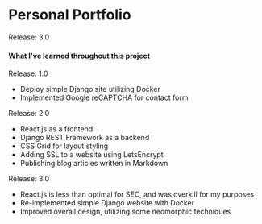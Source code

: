Personal Portfolio
==================

Release: 3.0

#### What I've learned throughout this project

Release: 1.0

- Deploy simple Django site utilizing Docker
- Implemented Google reCAPTCHA for contact form

Release: 2.0

- React.js as a frontend
- Django REST Framework as a backend
- CSS Grid for layout styling
- Adding SSL to a website using LetsEncrypt
- Publishing blog articles written in Markdown

Release: 3.0

- React.js is less than optimal for SEO, and was overkill for my purposes
- Re-implemented simple Django website with Docker
- Improved overall design, utilizing some neomorphic techniques

